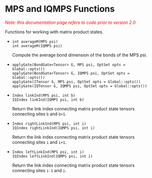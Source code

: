 # MPS and IQMPS Functions

<span style="color:red;font-style:italic;">Note: this documentation page refers to code prior to version 2.0</span>

Functions for working with matrix product states.

* `int averageM(MPS psi)` <br/>
  `int averageM(IQMPS psi)`

  Compute the average bond dimension of the bonds of the MPS psi.

* `applyGate(BondGate<Tensor> G, MPS psi, OptSet opts = Global::opts())` <br/>
  `applyGate(BondGate<Tensor> G, IQMPS psi, OptSet opts = Global::opts())` <br/>
  `applyGate(ITensor G, MPS psi, OptSet opts = Global::opts())` <br/>
  `applyGate(IQTensor G, IQMPS psi, OptSet opts = Global::opts())`

  

* `Index linkInd(MPS psi, int b)` <br/>
  `IQIndex linkInd(IQMPS psi, int b)`

  Return the link index connecting matrix product state tensors connecting sites `b` and `b+1`.

* `Index rightLinkInd(MPS psi, int i)` <br/>
  `IQIndex rightLinkInd(IQMPS psi, int i)`

  Return the link index connecting matrix product state tensors connecting sites `i` and `i+1`.

* `Index leftLinkInd(MPS psi, int i)` <br/>
  `IQIndex leftLinkInd(IQMPS psi, int i)`

  Return the link index connecting matrix product state tensors connecting sites `i-1` and `i`.

